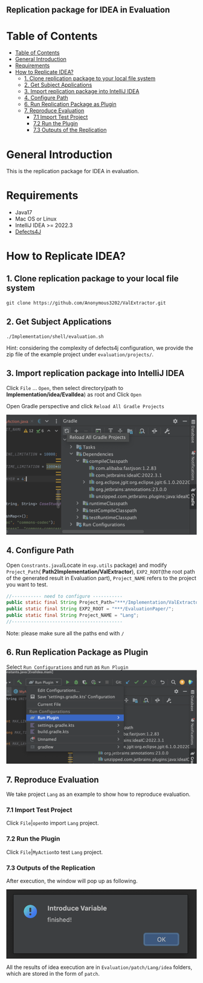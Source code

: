 ## Replication package for IDEA in Evaluation

# Table of Contents

- [Table of Contents](#table-of-contents)
- [General Introduction](#general-introduction)
- [Requirements](#requirements)
- [How to Replicate IDEA?](#how-to-replicate-idea)
  - [1. Clone replication package to your local file system](#1-clone-replication-package-to-your-local-file-system)
  - [2. Get Subject Applications](#2-get-subject-applications)
  - [3. Import replication package into IntelliJ IDEA](#3-import-replication-package-into-intellij-idea)
  - [4. Configure Path](#4-configure-path)
  - [6. Run Replication Package as Plugin](#6-run-replication-package-as-plugin)
  - [7. Reproduce Evaluation](#7-reproduce-evaluation)
    - [7.1  Import Test Project](#71--import-test-project)
    - [7.2 Run the Plugin](#72-run-the-plugin)
    - [7.3 Outputs of the Replication](#73-outputs-of-the-replication)


# General Introduction

This is the replication package for IDEA in evaluation.


# Requirements
 - Java17
 - Mac OS or Linux
 - IntelliJ IDEA >= 2022.3
  - [Defects4J](https://github.com/rjust/defects4j) 
  
# How to Replicate IDEA?

## 1. Clone replication package to your local file system 

`git clone https://github.com/Anonymous3202/ValExtractor.git`

## 2. Get Subject Applications

`./Implementation/shell/evaluation.sh`

Hint: considering the complexity of defects4j configuration, we provide the zip file of the example project under `evaluation/projects/`.

## 3. Import replication package into IntelliJ IDEA

Click `File` ... `Open`, then select directory(path to **Implementation/idea/EvalIdea**) as root and Click `Open`

Open Gradle perspective and click `Reload All Gradle Projects`

<img src="fig/gradle.jpg" align="center" />

## 4. Configure Path

Open `Constrants.java`(Locate in `exp.utils` package) and modify `Project_Path`( **Path2Implementation/ValExtractor**),  `EXP2_ROOT`(the root path of the generated result in Evaluation part), `Project_NAME` refers to the project you want to test.
```java
//----------- need to configure ----------- 
public static final String Project_Path="***/Implementation/ValExtractor/";
public static final String EXP2_ROOT = "***/EvaluationPaper/";
public static final String Project_NAME = "Lang";
//-----------------------------------------
```	 
Note: please make sure all the paths end with `/`

## 6. Run Replication Package as Plugin
Select `Run Configurations` and run as `Run Plugin`
<img src="fig/run.jpg" align="center" />

## 7. Reproduce Evaluation
 
We take project `Lang` as an example to show how to reproduce evaluation. 

### 7.1  Import Test Project
Click `File`|`open`to import `Lang` project.

### 7.2 Run the Plugin
Click `File`|`MyAction`to test `Lang` project.

### 7.3 Outputs of the Replication

After execution, the window will pop up as following.

<img src="fig/finished.jpg" align="center" />

All the results of idea execution are in `Evaluation/patch/Lang/idea` folders, which are stored in the form of `patch`.

